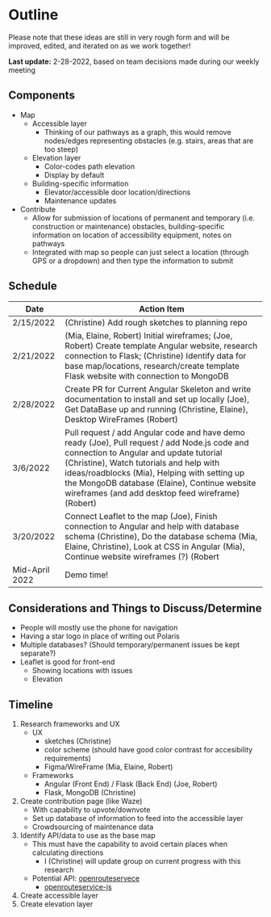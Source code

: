 # Outline

Please note that these ideas are still in very rough form and will be improved, edited, and iterated on as we work together!

**Last update:** 2-28-2022, based on team decisions made during our weekly meeting

## Components
- Map
    - Accessible layer
        - Thinking of our pathways as a graph, this would remove nodes/edges representing obstacles (e.g. stairs, areas that are too steep)
    - Elevation layer
        - Color-codes path elevation
        - Display by default
    - Building-specific information
        - Elevator/accessible door location/directions
        - Maintenance updates
- Contribute
    - Allow for submission of locations of permanent and temporary (i.e. construction or maintenance) obstacles, building-specific information on location of accessibility equipment, notes on pathways
    - Integrated with map so people can just select a location (through GPS or a dropdown) and then type the information to submit

## Schedule
| Date | Action Item |
| ---- | ----------- |
| 2/15/2022 | (Christine) Add rough sketches to planning repo |
| 2/21/2022 | (Mia, Elaine, Robert) Initial wireframes; (Joe, Robert) Create template Angular website, research connection to Flask; (Christine) Identify data for base map/locations, research/create template Flask website with connection to MongoDB |
| 2/28/2022 | Create PR for Current Angular Skeleton and write documentation to install and set up locally (Joe), Get DataBase up and running (Christine, Elaine), Desktop WireFrames (Robert) |
| 3/6/2022 | Pull request / add Angular code and have demo ready (Joe), Pull request / add Node.js code and connection to Angular and update tutorial (Christine), Watch tutorials and help with ideas/roadblocks (Mia), Helping with setting up the MongoDB database (Elaine), Continue website wireframes (and add desktop feed wireframe) (Robert) |
| 3/20/2022 | Connect Leaflet to the map (Joe), Finish connection to Angular and help with database schema (Christine), Do the database schema (Mia, Elaine, Christine), Look at CSS in Angular (Mia), Continue website wireframes (?) (Robert |
| Mid-April 2022 | Demo time!|

## Considerations and Things to Discuss/Determine
- People will mostly use the phone for navigation
- Having a star logo in place of writing out Polaris
- Multiple databases? (Should temporary/permanent issues be kept separate?)
- Leaflet is good for front-end
    - Showing locations with issues
    - Elevation

## Timeline
1) Research frameworks and UX
    - UX 
       - sketches (Christine)
       - color scheme (should have good color contrast for accesibility requirements)
       - Figma/WireFrame (Mia, Elaine, Robert)
    - Frameworks
        - Angular (Front End) / Flask (Back End) (Joe, Robert)
        - Flask, MongoDB (Christine)
2) Create contribution page (like Waze)
    - With capability to upvote/downvote
    - Set up database of information to feed into the accessible layer
    - Crowdsourcing of maintenance data
3) Identify API/data to use as the base map
    - This must have the capability to avoid certain places when calculating directions
       - I (Christine) will update group on current progress with this research
    - Potential API: [openrouteservece](https://openrouteservice.org/)
        - [openrouteservice-js](https://github.com/GIScience/openrouteservice-js)
4) Create accessible layer
5) Create elevation layer
